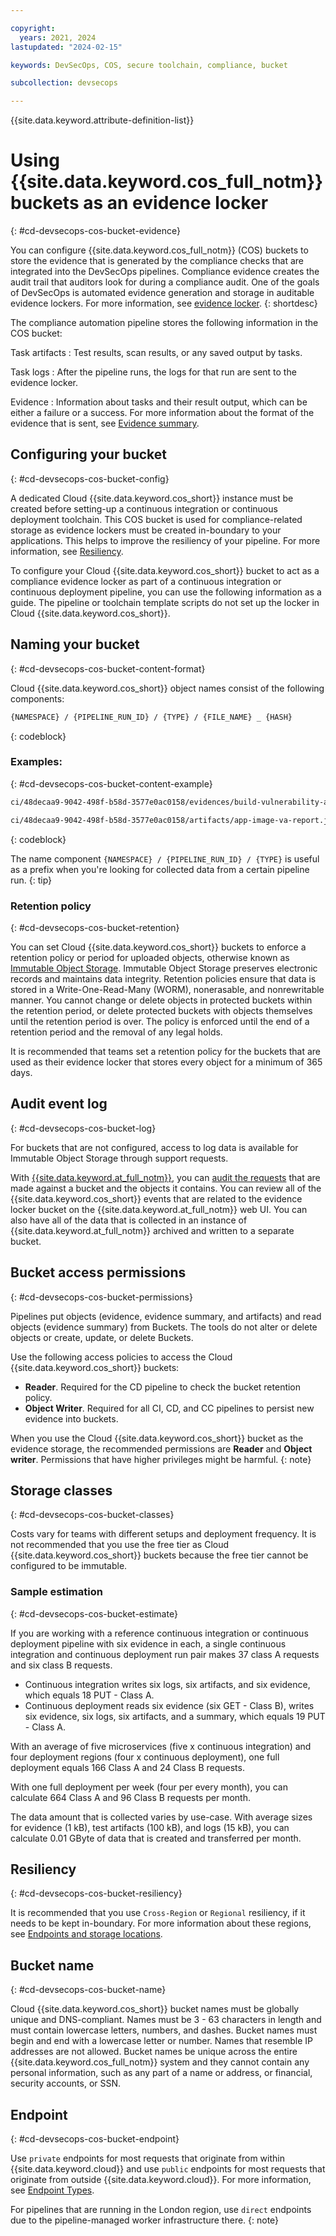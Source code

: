 ```yaml
---

copyright:
  years: 2021, 2024
lastupdated: "2024-02-15"

keywords: DevSecOps, COS, secure toolchain, compliance, bucket

subcollection: devsecops

---
```


{{site.data.keyword.attribute-definition-list}}

# Using {{site.data.keyword.cos_full_notm}} buckets as an evidence locker
{: #cd-devsecops-cos-bucket-evidence}

You can configure {{site.data.keyword.cos_full_notm}} (COS) buckets to store the evidence that is generated by the compliance checks that are integrated into the DevSecOps pipelines. Compliance evidence creates the audit trail that auditors look for during a compliance audit. One of the goals of DevSecOps is automated evidence generation and storage in auditable evidence lockers. For more information, see [evidence locker](/docs/devsecops?topic=devsecops-devsecops-evidence#devsecops-v2-evidence-lockers).
{: shortdesc}

The compliance automation pipeline stores the following information in the COS bucket:

Task artifacts
:   Test results, scan results, or any saved output by tasks.

Task logs
:   After the pipeline runs, the logs for that run are sent to the evidence locker.

Evidence
:   Information about tasks and their result output, which can be either a failure or a success. For more information about the format of the evidence that is sent, see [Evidence summary](/docs/devsecops?topic=devsecops-devsecops-evidence).

## Configuring your bucket
{: #cd-devsecops-cos-bucket-config}

A dedicated Cloud {{site.data.keyword.cos_short}} instance must be created before setting-up a continuous integration or continuous deployment toolchain. This COS bucket is used for compliance-related storage as evidence lockers must be created in-boundary to your applications. This helps to improve the resiliency of your pipeline. For more information, see [Resiliency](#cd-devsecops-cos-bucket-resiliency).

To configure your Cloud {{site.data.keyword.cos_short}} bucket to act as a compliance evidence locker as part of a continuous integration or continuous deployment pipeline, you can use the following information as a guide. The pipeline or toolchain template scripts do not set up the locker in Cloud {{site.data.keyword.cos_short}}.

## Naming your bucket
{: #cd-devsecops-cos-bucket-content-format}

Cloud {{site.data.keyword.cos_short}} object names consist of the following components:

```bash
{NAMESPACE} / {PIPELINE_RUN_ID} / {TYPE} / {FILE_NAME} _ {HASH}
```
{: codeblock}

###  Examples:
{: #cd-devsecops-cos-bucket-content-example}

```bash
ci/48decaa9-9042-498f-b58d-3577e0ac0158/evidences/build-vulnerability-advisor.json_362c06afa88b3f304878f0d0979e834f

ci/48decaa9-9042-498f-b58d-3577e0ac0158/artifacts/app-image-va-report.json_b3f30487f0d0979e834f362c06afaaa8
```
{: codeblock}

The name component `{NAMESPACE} / {PIPELINE_RUN_ID} / {TYPE}` is useful as a prefix when you're looking for collected data from a certain pipeline run.
{: tip}

### Retention policy
{: #cd-devsecops-cos-bucket-retention}

You can set Cloud {{site.data.keyword.cos_short}} buckets to enforce a retention policy or period for uploaded objects, otherwise known as [Immutable Object Storage](/docs/cloud-object-storage?topic=cloud-object-storage-immutable). Immutable Object Storage preserves electronic records and maintains data integrity. Retention policies ensure that data is stored in a Write-One-Read-Many (WORM), nonerasable, and nonrewritable manner. You cannot change or delete objects in protected buckets within the retention period, or delete protected buckets with objects themselves until the retention period is over. The policy is enforced until the end of a retention period and the removal of any legal holds.

It is recommended that teams set a retention policy for the buckets that are used as their evidence locker that stores every object for a minimum of 365 days.

## Audit event log
{: #cd-devsecops-cos-bucket-log}

For buckets that are not configured, access to log data is available for Immutable Object Storage through support requests.

With [{{site.data.keyword.at_full_notm}}](/docs/cloud-object-storage?topic=cloud-object-storage-at), you can [audit the requests](/docs/cloud-object-storage?topic=cloud-object-storage-at-events) that are made against a bucket and the objects it contains. You can review all of the {{site.data.keyword.cos_short}} events that are related to the evidence locker bucket on the {{site.data.keyword.at_full_notm}} web UI. You can also have all of the data that is collected in an instance of {{site.data.keyword.at_full_notm}} archived and written to a separate bucket.

## Bucket access permissions
{: #cd-devsecops-cos-bucket-permissions}

Pipelines put objects (evidence, evidence summary, and artifacts) and read objects (evidence summary) from Buckets. The tools do not alter or delete objects or create, update, or delete Buckets.

Use the following access policies to access the Cloud {{site.data.keyword.cos_short}} buckets:

* **Reader**. Required for the CD pipeline to check the bucket retention policy.
* **Object Writer**. Required for all CI, CD, and CC pipelines to persist new evidence into buckets.

When you use the Cloud {{site.data.keyword.cos_short}} bucket as the evidence storage, the recommended permissions are **Reader** and **Object writer**. Permissions that have higher privileges might be harmful.
{: note}

## Storage classes
{: #cd-devsecops-cos-bucket-classes}

Costs vary for teams with different setups and deployment frequency. It is not recommended that you use the free tier as Cloud {{site.data.keyword.cos_short}} buckets because the free tier cannot be configured to be immutable.

### Sample estimation
{: #cd-devsecops-cos-bucket-estimate}

If you are working with a reference continuous integration or continuous deployment pipeline with six evidence in each, a single continuous integration and continuous deployment run pair makes 37 class A requests and six class B requests.

* Continuous integration writes six logs, six artifacts, and six evidence, which equals 18 PUT - Class A.
* Continuous deployment reads six evidence (six GET - Class B), writes six evidence, six logs, six artifacts, and a summary, which equals 19 PUT - Class A.

With an average of five microservices (five x continuous integration) and four deployment regions (four x continuous deployment), one full deployment equals 166 Class A and 24 Class B requests.

With one full deployment per week (four per every month), you can calculate 664 Class A and 96 Class B requests per month.

The data amount that is collected varies by use-case. With average sizes for evidence (1 kB), test artifacts (100 kB), and logs (15 kB), you can calculate 0.01 GByte of data that is created and transferred per month.


## Resiliency
{: #cd-devsecops-cos-bucket-resiliency}

It is recommended that you use `Cross-Region` or `Regional` resiliency, if it needs to be kept in-boundary. For more information about these regions, see [Endpoints and storage locations](/docs/cloud-object-storage/basics?topic=cloud-object-storage-endpoints).

## Bucket name
{: #cd-devsecops-cos-bucket-name}

Cloud {{site.data.keyword.cos_short}} bucket names must be globally unique and DNS-compliant. Names must be 3 - 63 characters in length and must contain lowercase letters, numbers, and dashes. Bucket names must begin and end with a lowercase letter or number. Names that resemble IP addresses are not allowed. Bucket names be unique across the entire {{site.data.keyword.cos_full_notm}} system and they cannot contain any personal information, such as any part of a name or address, or financial, security accounts, or SSN.

## Endpoint
{: #cd-devsecops-cos-bucket-endpoint}

Use `private` endpoints for most requests that originate from within {{site.data.keyword.cloud}} and use `public` endpoints for most requests that originate from outside {{site.data.keyword.cloud}}. For more information, see [Endpoint Types](/docs/cloud-object-storage?topic=cloud-object-storage-endpoints#advanced-endpoint-types).


For pipelines that are running in the London region, use `direct` endpoints due to the pipeline-managed worker infrastructure there.
{: note}
